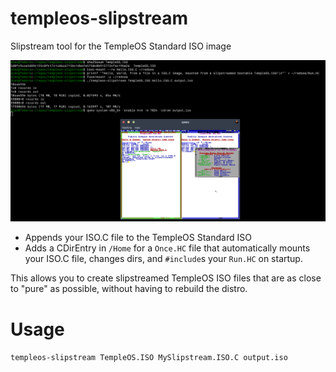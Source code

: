 # templeos-slipstream

Slipstream tool for the TempleOS Standard ISO image

![templeos-slipstream](https://raw.githubusercontent.com/alec3660/templeos-slipstream/refs/heads/master/screenshot.png? "templeos-slipstream")

- Appends your ISO.C file to the TempleOS Standard ISO
- Adds a CDirEntry in `/Home` for a `Once.HC` file that automatically mounts your ISO.C file, changes dirs, and `#include`s your `Run.HC` on startup.

This allows you to create slipstreamed TempleOS ISO files that are as close to "pure" as possible, without having to rebuild the distro.

# Usage

`templeos-slipstream TempleOS.ISO MySlipstream.ISO.C output.iso`
